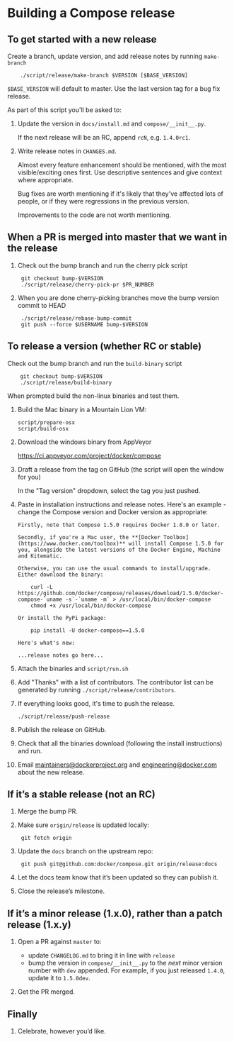 Building a Compose release
==========================

## To get started with a new release

Create a branch, update version, and add release notes by running `make-branch`

        ./script/release/make-branch $VERSION [$BASE_VERSION]

`$BASE_VERSION` will default to master. Use the last version tag for a bug fix
release.

As part of this script you'll be asked to:

1.  Update the version in `docs/install.md` and `compose/__init__.py`.

    If the next release will be an RC, append `rcN`, e.g. `1.4.0rc1`.

2.  Write release notes in `CHANGES.md`.

    Almost every feature enhancement should be mentioned, with the most visible/exciting ones first. Use descriptive sentences and give context where appropriate.

    Bug fixes are worth mentioning if it's likely that they've affected lots of people, or if they were regressions in the previous version.

    Improvements to the code are not worth mentioning.


## When a PR is merged into master that we want in the release

1. Check out the bump branch and run the cherry pick script

        git checkout bump-$VERSION
        ./script/release/cherry-pick-pr $PR_NUMBER

2. When you are done cherry-picking branches move the bump version commit to HEAD

        ./script/release/rebase-bump-commit
        git push --force $USERNAME bump-$VERSION


## To release a version (whether RC or stable)

Check out the bump branch and run the `build-binary` script

        git checkout bump-$VERSION
        ./script/release/build-binary

When prompted build the non-linux binaries and test them.

1.  Build the Mac binary in a Mountain Lion VM:

        script/prepare-osx
        script/build-osx

2.  Download the windows binary from AppVeyor

    https://ci.appveyor.com/project/docker/compose

3.  Draft a release from the tag on GitHub (the script will open the window for
    you)

    In the "Tag version" dropdown, select the tag you just pushed.

4.  Paste in installation instructions and release notes. Here's an example - change the Compose version and Docker version as appropriate:

        Firstly, note that Compose 1.5.0 requires Docker 1.8.0 or later.

        Secondly, if you're a Mac user, the **[Docker Toolbox](https://www.docker.com/toolbox)** will install Compose 1.5.0 for you, alongside the latest versions of the Docker Engine, Machine and Kitematic.

        Otherwise, you can use the usual commands to install/upgrade. Either download the binary:

            curl -L https://github.com/docker/compose/releases/download/1.5.0/docker-compose-`uname -s`-`uname -m` > /usr/local/bin/docker-compose
            chmod +x /usr/local/bin/docker-compose

        Or install the PyPi package:

            pip install -U docker-compose==1.5.0

        Here's what's new:

        ...release notes go here...

5.  Attach the binaries and `script/run.sh`

6.  Add "Thanks" with a list of contributors. The contributor list can be generated
    by running `./script/release/contributors`.

7.  If everything looks good, it's time to push the release.


        ./script/release/push-release


8.  Publish the release on GitHub.

9.  Check that all the binaries download (following the install instructions) and run.

10. Email maintainers@dockerproject.org and engineering@docker.com about the new release.

## If it’s a stable release (not an RC)

1. Merge the bump PR.

2. Make sure `origin/release` is updated locally:

        git fetch origin

3. Update the `docs` branch on the upstream repo:

        git push git@github.com:docker/compose.git origin/release:docs

4. Let the docs team know that it’s been updated so they can publish it.

5. Close the release’s milestone.

## If it’s a minor release (1.x.0), rather than a patch release (1.x.y)

1. Open a PR against `master` to:

    - update `CHANGELOG.md` to bring it in line with `release`
    - bump the version in `compose/__init__.py` to the *next* minor version number with `dev` appended. For example, if you just released `1.4.0`, update it to `1.5.0dev`.

2. Get the PR merged.

## Finally

1. Celebrate, however you’d like.
